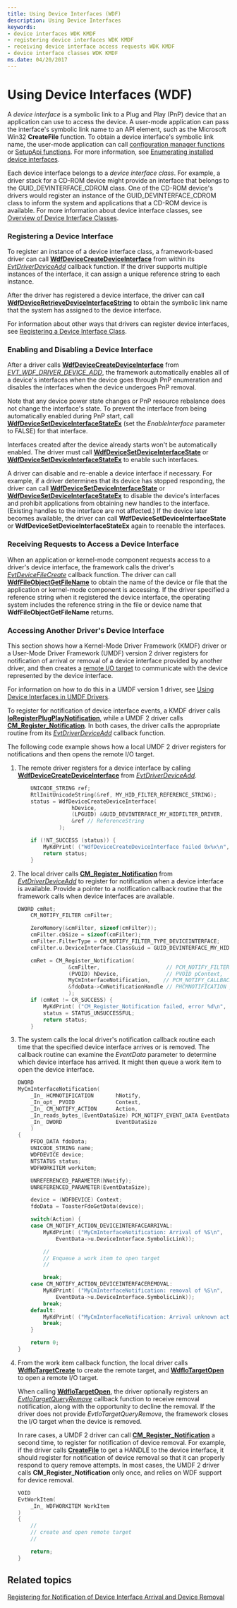 ```yaml
---
title: Using Device Interfaces (WDF)
description: Using Device Interfaces
keywords:
- device interfaces WDK KMDF
- registering device interfaces WDK KMDF
- receiving device interface access requests WDK KMDF
- device interface classes WDK KMDF
ms.date: 04/20/2017
---
```


# Using Device Interfaces (WDF)

A *device interface* is a symbolic link to a Plug and Play (PnP) device that an application can use to access the device. A user-mode application can pass the interface's symbolic link name to an API element, such as the Microsoft Win32 **CreateFile** function. To obtain a device interface's symbolic link name, the user-mode application can call [configuration manager functions](/windows/win32/api/cfgmgr32/) or [SetupApi functions](../install/setupapi.md). For more information, see [Enumerating installed device interfaces](../install/enumerating-installed-device-interface-classes.md).

Each device interface belongs to a *device interface class*. For example, a driver stack for a CD-ROM device might provide an interface that belongs to the GUID\_DEVINTERFACE\_CDROM class. One of the CD-ROM device's drivers would register an instance of the GUID\_DEVINTERFACE\_CDROM class to inform the system and applications that a CD-ROM device is available. For more information about device interface classes, see [Overview of Device Interface Classes](../install/overview-of-device-interface-classes.md).

### Registering a Device Interface

To register an instance of a device interface class, a framework-based driver can call [**WdfDeviceCreateDeviceInterface**](/windows-hardware/drivers/ddi/wdfdevice/nf-wdfdevice-wdfdevicecreatedeviceinterface) from within its [*EvtDriverDeviceAdd*](/windows-hardware/drivers/ddi/wdfdriver/nc-wdfdriver-evt_wdf_driver_device_add) callback function. If the driver supports multiple instances of the interface, it can assign a unique reference string to each instance.

After the driver has registered a device interface, the driver can call [**WdfDeviceRetrieveDeviceInterfaceString**](/windows-hardware/drivers/ddi/wdfdevice/nf-wdfdevice-wdfdeviceretrievedeviceinterfacestring) to obtain the symbolic link name that the system has assigned to the device interface.

For information about other ways that drivers can register device interfaces, see [Registering a Device Interface Class](../install/registering-a-device-interface-class.md).

### Enabling and Disabling a Device Interface

After a driver calls [**WdfDeviceCreateDeviceInterface**](/windows-hardware/drivers/ddi/wdfdevice/nf-wdfdevice-wdfdevicecreatedeviceinterface) from [*EVT_WDF_DRIVER_DEVICE_ADD*](/windows-hardware/drivers/ddi/wdfdriver/nc-wdfdriver-evt_wdf_driver_device_add), the framework automatically enables all of a device's interfaces when the device goes through PnP enumeration and disables the interfaces when the device undergoes PnP removal. 

Note that any device power state changes or PnP resource rebalance does not change the interface's state. To prevent the interface from being automatically enabled during PnP start, call [**WdfDeviceSetDeviceInterfaceStateEx**](/windows-hardware/drivers/ddi/wdfdevice/nf-wdfdevice-wdfdevicesetdeviceinterfacestateex) (set the *EnableInterface* parameter to FALSE) for that interface. 
 
Interfaces created after the device already starts won't be automatically enabled. The driver must call [**WdfDeviceSetDeviceInterfaceState**](/windows-hardware/drivers/ddi/wdfdevice/nf-wdfdevice-wdfdevicesetdeviceinterfacestate) or [**WdfDeviceSetDeviceInterfaceStateEx**](/windows-hardware/drivers/ddi/wdfdevice/nf-wdfdevice-wdfdevicesetdeviceinterfacestateex) to enable such interfaces. 

A driver can disable and re-enable a device interface if necessary. For example, if a driver determines that its device has stopped responding, the driver can call [**WdfDeviceSetDeviceInterfaceState**](/windows-hardware/drivers/ddi/wdfdevice/nf-wdfdevice-wdfdevicesetdeviceinterfacestate) or [**WdfDeviceSetDeviceInterfaceStateEx**](/windows-hardware/drivers/ddi/wdfdevice/nf-wdfdevice-wdfdevicesetdeviceinterfacestateex) to disable the device's interfaces and prohibit applications from obtaining new handles to the interface. (Existing handles to the interface are not affected.) If the device later becomes available, the driver can call **WdfDeviceSetDeviceInterfaceState** or **WdfDeviceSetDeviceInterfaceStateEx** again to reenable the interfaces.

### Receiving Requests to Access a Device Interface

When an application or kernel-mode component requests access to a driver's device interface, the framework calls the driver's [*EvtDeviceFileCreate*](/windows-hardware/drivers/ddi/wdfdevice/nc-wdfdevice-evt_wdf_device_file_create) callback function. The driver can call [**WdfFileObjectGetFileName**](/windows-hardware/drivers/ddi/wdffileobject/nf-wdffileobject-wdffileobjectgetfilename) to obtain the name of the device or file that the application or kernel-mode component is accessing. If the driver specified a reference string when it registered the device interface, the operating system includes the reference string in the file or device name that **WdfFileObjectGetFileName** returns.

### Accessing Another Driver's Device Interface

This section shows how a Kernel-Mode Driver Framework (KMDF) driver or a User-Mode Driver Framework (UMDF) version 2 driver registers for notification of arrival or removal of a device interface provided by another driver, and then creates a [remote I/O target](general-i-o-targets-in-umdf.md) to communicate with the device represented by the device interface.

For information on how to do this in a UMDF version 1 driver, see [Using Device Interfaces in UMDF Drivers](using-device-interfaces-in-umdf-drivers.md#accessing-another-drivers-device-interface).

To register for notification of device interface events, a KMDF driver calls [**IoRegisterPlugPlayNotification**](/windows-hardware/drivers/ddi/wdm/nf-wdm-ioregisterplugplaynotification), while a UMDF 2 driver calls [**CM\_Register\_Notification**](/windows/win32/api/cfgmgr32/nf-cfgmgr32-cm_register_notification). In both cases, the driver calls the appropriate routine from its [*EvtDriverDeviceAdd*](/windows-hardware/drivers/ddi/wdfdriver/nc-wdfdriver-evt_wdf_driver_device_add) callback function.

The following code example shows how a local UMDF 2 driver registers for notifications and then opens the remote I/O target.

1.  The remote driver registers for a device interface by calling [**WdfDeviceCreateDeviceInterface**](/windows-hardware/drivers/ddi/wdfdevice/nf-wdfdevice-wdfdevicecreatedeviceinterface) from [*EvtDriverDeviceAdd*](/windows-hardware/drivers/ddi/wdfdriver/nc-wdfdriver-evt_wdf_driver_device_add).
    ```cpp
        UNICODE_STRING ref;
        RtlInitUnicodeString(&ref, MY_HID_FILTER_REFERENCE_STRING);
        status = WdfDeviceCreateDeviceInterface(
                     hDevice,
                     (LPGUID) &GUID_DEVINTERFACE_MY_HIDFILTER_DRIVER,
                     &ref // ReferenceString
                 );

        if (!NT_SUCCESS (status)) {
            MyKdPrint( ("WdfDeviceCreateDeviceInterface failed 0x%x\n", status));
            return status;
        }

    ```

2.  The local driver calls [**CM\_Register\_Notification**](/windows/win32/api/cfgmgr32/nf-cfgmgr32-cm_register_notification) from [*EvtDriverDeviceAdd*](/windows-hardware/drivers/ddi/wdfdriver/nc-wdfdriver-evt_wdf_driver_device_add) to register for notification when a device interface is available. Provide a pointer to a notification callback routine that the framework calls when device interfaces are available.
    ```cpp
    DWORD cmRet;
        CM_NOTIFY_FILTER cmFilter;

        ZeroMemory(&cmFilter, sizeof(cmFilter));
        cmFilter.cbSize = sizeof(cmFilter);
        cmFilter.FilterType = CM_NOTIFY_FILTER_TYPE_DEVICEINTERFACE;
        cmFilter.u.DeviceInterface.ClassGuid = GUID_DEVINTERFACE_MY_HIDFILTER_DRIVER;

        cmRet = CM_Register_Notification(
                    &cmFilter,                     // PCM_NOTIFY_FILTER pFilter,
                    (PVOID) hDevice,               // PVOID pContext,
                    MyCmInterfaceNotification,    // PCM_NOTIFY_CALLBACK pCallback,
                    &fdoData->CmNotificationHandle // PHCMNOTIFICATION pNotifyContext
                    );
        if (cmRet != CR_SUCCESS) {
            MyKdPrint( ("CM_Register_Notification failed, error %d\n", cmRet));
            status = STATUS_UNSUCCESSFUL;
            return status;
        }   
    ```

3.  The system calls the local driver's notification callback routine each time that the specified device interface arrives or is removed. The callback routine can examine the *EventData* parameter to determine which device interface has arrived. It might then queue a work item to open the device interface.
    ```cpp
    DWORD 
    MyCmInterfaceNotification(
        _In_ HCMNOTIFICATION       hNotify,
        _In_opt_ PVOID             Context,
        _In_ CM_NOTIFY_ACTION      Action,
        _In_reads_bytes_(EventDataSize) PCM_NOTIFY_EVENT_DATA EventData,
        _In_ DWORD                 EventDataSize
        )
    {
        PFDO_DATA fdoData;
        UNICODE_STRING name;
        WDFDEVICE device;
        NTSTATUS status;
        WDFWORKITEM workitem;

        UNREFERENCED_PARAMETER(hNotify);
        UNREFERENCED_PARAMETER(EventDataSize);

        device = (WDFDEVICE) Context;
        fdoData = ToasterFdoGetData(device);

        switch(Action) {
        case CM_NOTIFY_ACTION_DEVICEINTERFACEARRIVAL: 
            MyKdPrint( ("MyCmInterfaceNotification: Arrival of %S\n",
                EventData->u.DeviceInterface.SymbolicLink));

            //
            // Enqueue a work item to open target
            //

            break;
        case CM_NOTIFY_ACTION_DEVICEINTERFACEREMOVAL: 
            MyKdPrint( ("MyCmInterfaceNotification: removal of %S\n",
                EventData->u.DeviceInterface.SymbolicLink));
            break;
        default:
            MyKdPrint( ("MyCmInterfaceNotification: Arrival unknown action\n"));
            break;
        }

        return 0;
    }
    ```


4.  From the work item callback function, the local driver calls [**WdfIoTargetCreate**](/windows-hardware/drivers/ddi/wdfiotarget/nf-wdfiotarget-wdfiotargetcreate) to create the remote target, and [**WdfIoTargetOpen**](/windows-hardware/drivers/ddi/wdfiotarget/nf-wdfiotarget-wdfiotargetopen) to open a remote I/O target.

    When calling [**WdfIoTargetOpen**](/windows-hardware/drivers/ddi/wdfiotarget/nf-wdfiotarget-wdfiotargetopen), the driver optionally registers an [*EvtIoTargetQueryRemove*](/windows-hardware/drivers/ddi/wdfiotarget/nc-wdfiotarget-evt_wdf_io_target_query_remove) callback function to receive removal notification, along with the opportunity to decline the removal. If the driver does not provide *EvtIoTargetQueryRemove*, the framework closes the I/O target when the device is removed.

    In rare cases, a UMDF 2 driver can call [**CM\_Register\_Notification**](/windows/win32/api/cfgmgr32/nf-cfgmgr32-cm_register_notification) a second time, to register for notification of device removal. For example, if the driver calls [**CreateFile**](/windows/win32/api/fileapi/nf-fileapi-createfilea) to get a HANDLE to the device interface, it should register for notification of device removal so that it can properly respond to query remove attempts. In most cases, the UMDF 2 driver calls **CM\_Register\_Notification** only once, and relies on WDF support for device removal.

    ```cpp
    VOID 
    EvtWorkItem(
        _In_ WDFWORKITEM WorkItem
    )
    {
        // 
        // create and open remote target
        //

        return;
    }
    ```

## Related topics

[Registering for Notification of Device Interface Arrival and Device Removal](../install/registering-for-notification-of-device-interface-arrival-and-device-removal.md)
